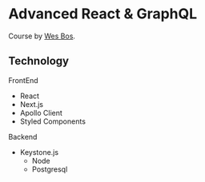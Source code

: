 # Advanced React & GraphQL

Course by [Wes Bos](https://WesBos.com/).

## Technology

FrontEnd

- React
- Next.js
- Apollo Client
- Styled Components

Backend

- Keystone.js
  - Node
  - Postgresql
